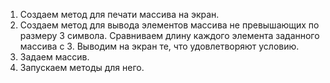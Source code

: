 1. Создаем метод для печати массива на экран.
2. Создаем метод для вывода элементов массива не превышающих по размеру 3 символа. Сравниваем длину каждого элемента заданного массива с 3. Выводим на экран те, что удовлетворяют условию.
3. Задаем массив.
4. Запускаем методы для него.